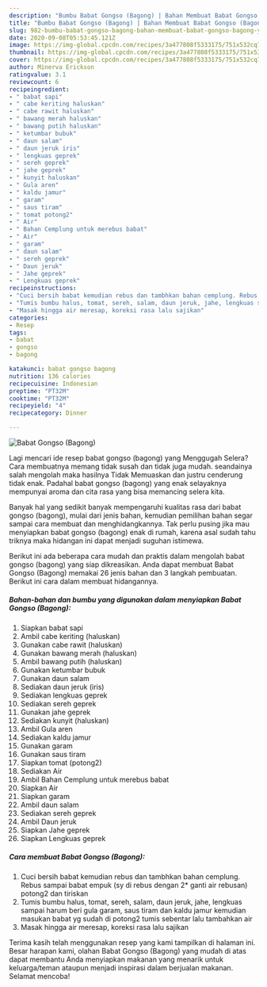 ```yaml
---
description: "Bumbu Babat Gongso (Bagong) | Bahan Membuat Babat Gongso (Bagong) Yang Enak Banget"
title: "Bumbu Babat Gongso (Bagong) | Bahan Membuat Babat Gongso (Bagong) Yang Enak Banget"
slug: 982-bumbu-babat-gongso-bagong-bahan-membuat-babat-gongso-bagong-yang-enak-banget
date: 2020-09-08T05:53:45.121Z
image: https://img-global.cpcdn.com/recipes/3a477808f5333175/751x532cq70/babat-gongso-bagong-foto-resep-utama.jpg
thumbnail: https://img-global.cpcdn.com/recipes/3a477808f5333175/751x532cq70/babat-gongso-bagong-foto-resep-utama.jpg
cover: https://img-global.cpcdn.com/recipes/3a477808f5333175/751x532cq70/babat-gongso-bagong-foto-resep-utama.jpg
author: Minerva Erickson
ratingvalue: 3.1
reviewcount: 6
recipeingredient:
- " babat sapi"
- " cabe keriting haluskan"
- " cabe rawit haluskan"
- " bawang merah haluskan"
- " bawang putih haluskan"
- " ketumbar bubuk"
- " daun salam"
- " daun jeruk iris"
- " lengkuas geprek"
- " sereh geprek"
- " jahe geprek"
- " kunyit haluskan"
- " Gula aren"
- " kaldu jamur"
- " garam"
- " saus tiram"
- " tomat potong2"
- " Air"
- " Bahan Cemplung untuk merebus babat"
- " Air"
- " garam"
- " daun salam"
- " sereh geprek"
- " Daun jeruk"
- " Jahe geprek"
- " Lengkuas geprek"
recipeinstructions:
- "Cuci bersih babat kemudian rebus dan tambhkan bahan cemplung. Rebus sampai babat empuk (sy di rebus dengan 2* ganti air rebusan) potong2 dan tiriskan"
- "Tumis bumbu halus, tomat, sereh, salam, daun jeruk, jahe, lengkuas sampai harum beri gula garam, saus tiram dan kaldu jamur kemudian masukan babat yg sudah di potong2 tumis sebentar lalu tambahkan air"
- "Masak hingga air meresap, koreksi rasa lalu sajikan"
categories:
- Resep
tags:
- babat
- gongso
- bagong

katakunci: babat gongso bagong 
nutrition: 136 calories
recipecuisine: Indonesian
preptime: "PT32M"
cooktime: "PT32M"
recipeyield: "4"
recipecategory: Dinner

---
```



![Babat Gongso (Bagong)](https://img-global.cpcdn.com/recipes/3a477808f5333175/751x532cq70/babat-gongso-bagong-foto-resep-utama.jpg)

Lagi mencari ide resep babat gongso (bagong) yang Menggugah Selera? Cara membuatnya memang tidak susah dan tidak juga mudah. seandainya salah mengolah maka hasilnya Tidak Memuaskan dan justru cenderung tidak enak. Padahal babat gongso (bagong) yang enak selayaknya mempunyai aroma dan cita rasa yang bisa memancing selera kita.



Banyak hal yang sedikit banyak mempengaruhi kualitas rasa dari babat gongso (bagong), mulai dari jenis bahan, kemudian pemilihan bahan segar sampai cara membuat dan menghidangkannya. Tak perlu pusing jika mau menyiapkan babat gongso (bagong) enak di rumah, karena asal sudah tahu triknya maka hidangan ini dapat menjadi suguhan istimewa.


Berikut ini ada beberapa cara mudah dan praktis dalam mengolah babat gongso (bagong) yang siap dikreasikan. Anda dapat membuat Babat Gongso (Bagong) memakai 26 jenis bahan dan 3 langkah pembuatan. Berikut ini cara dalam membuat hidangannya.

<!--inarticleads1-->

##### Bahan-bahan dan bumbu yang digunakan dalam menyiapkan Babat Gongso (Bagong):

1. Siapkan  babat sapi
1. Ambil  cabe keriting (haluskan)
1. Gunakan  cabe rawit (haluskan)
1. Gunakan  bawang merah (haluskan)
1. Ambil  bawang putih (haluskan)
1. Gunakan  ketumbar bubuk
1. Gunakan  daun salam
1. Sediakan  daun jeruk (iris)
1. Sediakan  lengkuas geprek
1. Sediakan  sereh geprek
1. Gunakan  jahe geprek
1. Sediakan  kunyit (haluskan)
1. Ambil  Gula aren
1. Sediakan  kaldu jamur
1. Gunakan  garam
1. Gunakan  saus tiram
1. Siapkan  tomat (potong2)
1. Sediakan  Air
1. Ambil  Bahan Cemplung untuk merebus babat
1. Siapkan  Air
1. Siapkan  garam
1. Ambil  daun salam
1. Sediakan  sereh geprek
1. Ambil  Daun jeruk
1. Siapkan  Jahe geprek
1. Siapkan  Lengkuas geprek




<!--inarticleads2-->

##### Cara membuat Babat Gongso (Bagong):

1. Cuci bersih babat kemudian rebus dan tambhkan bahan cemplung. Rebus sampai babat empuk (sy di rebus dengan 2* ganti air rebusan) potong2 dan tiriskan
1. Tumis bumbu halus, tomat, sereh, salam, daun jeruk, jahe, lengkuas sampai harum beri gula garam, saus tiram dan kaldu jamur kemudian masukan babat yg sudah di potong2 tumis sebentar lalu tambahkan air
1. Masak hingga air meresap, koreksi rasa lalu sajikan




Terima kasih telah menggunakan resep yang kami tampilkan di halaman ini. Besar harapan kami, olahan Babat Gongso (Bagong) yang mudah di atas dapat membantu Anda menyiapkan makanan yang menarik untuk keluarga/teman ataupun menjadi inspirasi dalam berjualan makanan. Selamat mencoba!
